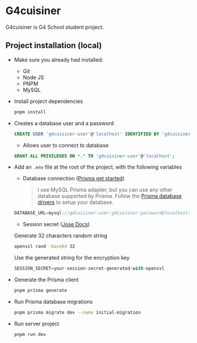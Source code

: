 # G4cuisiner

G4cuisiner is G4 School student project.

## Project installation (local)

- Make sure you already had installed:

  - Git
  - Node JS
  - PNPM
  - MySQL

- Install project dependencies

  ```bash
  pnpm install
  ```

- Creates a database user and a password

  ```sql
  CREATE USER 'g4cuisiner-user'@'localhost' IDENTIFIED BY 'g4cuisiner-password';
  ```

  - Allows user to connect to database

  ```sql
  GRANT ALL PRIVILEGES ON *.* TO 'g4cuisiner-user'@'localhost';
  ```

- Add an `.env` file at the root of the project, with the following variables

  - Database connection ([Prisma get started](https://www.prisma.io/docs/get-started/setup-prisma/start-from-scratch/relational-databases/mysql-mysql-ts))
    > I use MySQL Prisma adapter, but you can use any other database supported by Prisma. Follow the [Prisma database drivers](https://www.prisma.io/docs/orm/overview/databases/database-drivers) to setup your database.

  ```js
  DATABASE_URL=mysql://g4cuisiner-user:g4cuisiner-password@localhost:3306/g4cuisiner-db
  ```

  - Session secret ([Jose Docs](https://github.com/panva/jose))

  Generate 32 characters random string

  ```bash
  openssl rand -base64 32
  ```

  Use the generated string for the encryption key

  ```js
  SESSION_SECRET=your-session-secret-generated-with-openssl
  ```

  <!-- - Resend API config ([Resend Docs](https://resend.com/docs/dashboard/api-keys/introduction))

  ```js
  RESEND_API_KEY=your-resend-api-key-generated-with-resend-dashboard
  ```

  - Other necessary variables
    `Copy/paste` theses parameters into your `.env` file

  ```js
  RESEND_DOMAIN=https://domain.com
  RESEND_EMAIL=hello@domain.com
  ``` -->

- Generate the Prisma client

  ```bash
  pnpm prisma generate
  ```

- Run Prisma database migrations

  ```bash
  pnpm prisma migrate dev --name initial-migration
  ```

- Run server project

   ```bash
   pnpm run dev
   ```
